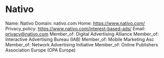 
# Nativo

Name: Nativo
Domain: nativo.com
Home: https://www.nativo.com/
Privacy_policy: https://www.nativo.com/interest-based-ads/
Email: privacy@nativo.com
Member_of: Digital Advertising Alliance
Member_of: Interactive Advertising Bureau (IAB)
Member_of: Mobile Marketing Asc
Member_of: Network Advertising Initiative
Member_of: Online Publishers Association Europe (OPA Europe)
